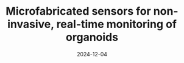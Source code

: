 ---
title: "Microfabricated sensors for non-invasive, real-time monitoring of organoids"
collection: publications
category: reviews
permalink: https://doi.org/10.1186/s40486-024-00216-y
excerpt: 'Review on recent advances in real-time, in situ biosensing technologies, including microelectrode arrays for electrophysiological recordings, chemical sensors for biochemical detection, and strain sensors for monitoring mechanical properties'
date: 2024-12-04
venue: 'Micro and Nano Systems Letters'
paperurl: 'http://academicpages.github.io/files/Microfabricated-sensors-for-non-invasive-real-time-monitoring-of-organoids.pdf'
citation: 'Kim, Y., Chica-Carrillo, E.C. & Lee, H.J. Microfabricated sensors for non-invasive, real-time monitoring of organoids. Micro and Nano Syst Lett 12, 26 (2024).'
---